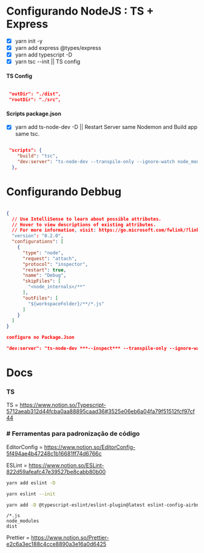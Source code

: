

# Configurando NodeJS : TS + Express
- [x] yarn init -y
- [x] yarn add express @types/express
- [x] yarn add typescript -D
- [x] yarn tsc --init || TS config

#### TS Config
```tsconfig.json

 "outDir": "./dist",
 "rootDir": "./src",

```


#### Scripts package.json

- [x] yarn add ts-node-dev -D || Restart Server same Nodemon and Build app same tsc.

```package.json

 "scripts": {
    "build": "tsc",
    "dev:server": "ts-node-dev --transpile-only --ignore-watch node_modules src/server.ts"
  },

```


# Configurando Debbug

```launch.json

{
  // Use IntelliSense to learn about possible attributes.
  // Hover to view descriptions of existing attributes.
  // For more information, visit: https://go.microsoft.com/fwlink/?linkid=830387
  "version": "0.2.0",
  "configurations": [
    {
      "type": "node",
      "request": "attach",
      "protocol": "inspector",
      "restart": true,
      "name": "Debug",
      "skipFiles": [
        "<node_internals>/**"
      ],
      "outFiles": [
        "${workspaceFolder}/**/*.js"
      ]
    }
  ]
}

configure no Package.Json

"dev:server": "ts-node-dev ***--inspect*** --transpile-only --ignore-watch node_modules src/server.ts"

```



# Docs

### TS
TS = https://www.notion.so/Typescript-5712aeab312d44fcba0aa88895caad36#3525e06eb6a04fa79f51512fcf97cf44

### # Ferramentas para padronização de código

EditorConfig = https://www.notion.so/EditorConfig-5f494ae4b47248c1b16681ff74d6766c

ESLint = https://www.notion.so/ESLint-822d59afeafc47e39527be8cabb80b00


```bash
yarn add eslint -D

```

```bash
yarn eslint --init

```

```bash
yarn add -D @typescript-eslint/eslint-plugin@latest eslint-config-airbnb-base@latest eslint-plugin-import@^2.22.1 @typescript-eslint/parser@latest
```

```.eslintignore
/*.js
node_modules
dist
```


Prettier = https://www.notion.so/Prettier-e2c6a3ec188c4cce8890a3e16a0d6425
